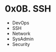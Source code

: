 # 0x0B. SSH

<ul>
<li>DevOps</li>
<li>SSH</li>
<li>Network</li>
<li>SysAdmin</li>
<li>Security</li>
</ul>
